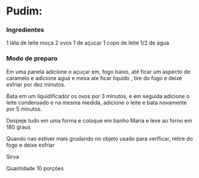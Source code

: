 # Pudim:
### Ingredientes
1 lata de leite moça
2 ovos
1 de açucar
1 copo de leite
1/2 de água

### Modo de preparo

Em uma panela adicione o açuçar em, fogo baixo, até ficar um aspecto  de caramelo e adicione agua e mexa ate ficar liquido , tire do fogo e deixe esfriar por dez minutos.

Bata em um liquidificador os ovos por 3 minutos, e em seguida adicione o leite condensado e na mesma medida, adicione o  leite e bata novamente por 5 minutos.

Despeje tudo em uma forma e coloque em banho Maria e leve ao forno em 180 graus

Quando nao estiver mais grudando no objeto usado para verificar, retire do fogo e deixe esfriar

Sirva

Quantidade 10 porções



